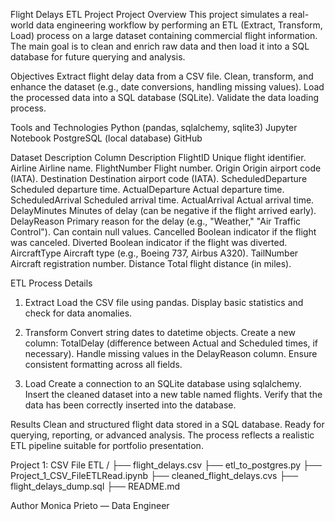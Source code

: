 Flight Delays ETL Project
Project Overview
This project simulates a real-world data engineering workflow by performing an ETL (Extract, Transform, Load) process on a large dataset containing commercial flight information.
The main goal is to clean and enrich raw data and then load it into a SQL database for future querying and analysis.

Objectives
Extract flight delay data from a CSV file.
Clean, transform, and enhance the dataset (e.g., date conversions, handling missing values).
Load the processed data into a SQL database (SQLite).
Validate the data loading process.

Tools and Technologies
Python (pandas, sqlalchemy, sqlite3)
Jupyter Notebook
PostgreSQL (local database)
GitHub 

Dataset Description
Column	 Description
FlightID	Unique flight identifier.
Airline	Airline name.
FlightNumber	Flight number.
Origin 	Origin airport code (IATA).
Destination	Destination airport code (IATA).
ScheduledDeparture	Scheduled departure time.
ActualDeparture 	Actual departure time.
ScheduledArrival	Scheduled arrival time.
ActualArrival	 Actual arrival time.
DelayMinutes 	Minutes of delay (can be negative if the flight arrived early).
DelayReason 	Primary reason for the delay (e.g., "Weather," "Air Traffic Control"). Can contain null values.
Cancelled	Boolean indicator if the flight was canceled.
Diverted	Boolean indicator if the flight was diverted.
AircraftType	Aircraft type (e.g., Boeing 737, Airbus A320).
TailNumber	Aircraft registration number.
Distance	Total flight distance (in miles).

ETL Process Details
1. Extract
Load the CSV file using pandas.
Display basic statistics and check for data anomalies.

2. Transform
Convert string dates to datetime objects.
Create a new column: TotalDelay (difference between Actual and Scheduled times, if necessary).
Handle missing values in the DelayReason column.
Ensure consistent formatting across all fields.

3. Load
Create a connection to an SQLite database using sqlalchemy.
Insert the cleaned dataset into a new table named flights.
Verify that the data has been correctly inserted into the database.

Results
Clean and structured flight data stored in a SQL database.
Ready for querying, reporting, or advanced analysis.
The process reflects a realistic ETL pipeline suitable for portfolio presentation.

Project 1: CSV File ETL /
├── flight_delays.csv
├── etl_to_postgres.py
├── Project_1_CSV_FileETLRead.ipynb
├── cleaned_flight_delays.cvs
├── flight_delays_dump.sql
├── README.md

Author
Monica Prieto — Data Engineer
